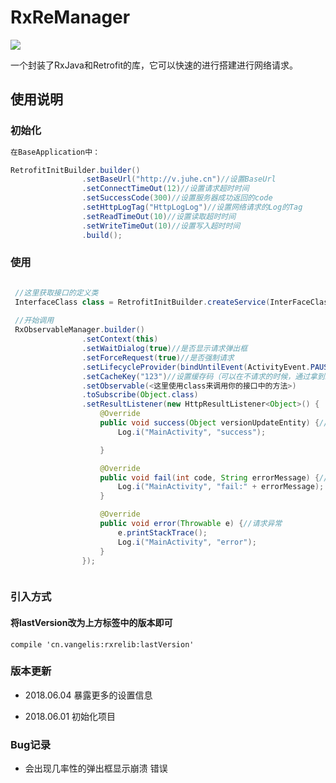 # RxReManager
![](https://img.shields.io/badge/jcenter-0.0.2-red.svg)

一个封装了RxJava和Retrofit的库，它可以快速的进行搭建进行网络请求。

## 使用说明

### 初始化

```java
在BaseApplication中：

RetrofitInitBuilder.builder()
                .setBaseUrl("http://v.juhe.cn")//设置BaseUrl
                .setConnectTimeOut(12)//设置请求超时时间
                .setSuccessCode(300)//设置服务器成功返回的code
                .setHttpLogTag("HttpLogLog")//设置网络请求的Log的Tag
                .setReadTimeOut(10)//设置读取超时时间
                .setWriteTimeOut(10)//设置写入超时时间
                .build();
```
### 使用
```java

 //这里获取接口的定义类
 InterfaceClass class = RetrofitInitBuilder.createService(InterFaceClass.class);
 
 //开始调用
 RxObservableManager.builder()
                .setContext(this)
                .setWaitDialog(true)//是否显示请求弹出框
                .setForceRequest(true)//是否强制请求
                .setLifecycleProvider(bindUntilEvent(ActivityEvent.PAUSE))//设置请求周期（在pause退出的时候，停止请求）
                .setCacheKey("123")//设置缓存码（可以在不请求的时候，通过拿到缓存来获取数据）
                .setObservable(<这里使用class来调用你的接口中的方法>)
                .toSubscribe(Object.class)
                .setResultListener(new HttpResultListener<Object>() {
                    @Override
                    public void success(Object versionUpdateEntity) {//请求成功
                        Log.i("MainActivity", "success");

                    }

                    @Override
                    public void fail(int code, String errorMessage) {//服务器返回失败
                        Log.i("MainActivity", "fail:" + errorMessage);
                    }

                    @Override
                    public void error(Throwable e) {//请求异常
                        e.printStackTrace();
                        Log.i("MainActivity", "error");
                    }
                });



```

### 引入方式

#### 将lastVersion改为上方标签中的版本即可
```
compile 'cn.vangelis:rxrelib:lastVersion'
```

### 版本更新

* 2018.06.04 暴露更多的设置信息

* 2018.06.01 初始化项目

### Bug记录

* 会出现几率性的弹出框显示崩溃
错误

